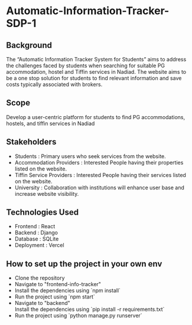 # Automatic-Information-Tracker-SDP-1
## Background
The “Automatic Information Tracker System for Students” aims to address the challenges faced by students when searching for suitable PG accommodation, hostel and Tiffin services in Nadiad. The website aims to be a one stop solution for students to find relevant information and save costs typically associated with brokers.

## Scope
Develop a user-centric platform for students to find PG accommodations, hostels, and tiffin services in Nadiad

## Stakeholders
<ul>
  <li>Students : Primary users who seek services from the website.</li>
  <li>Accommodation  Providers : Interested People having their properties listed on the website.</li>
  <li>Tiffin Service Providers : Interested People having their services listed on the website.</li>
  <li>University : Collaboration with institutions will enhance user base and increase website visibility.</li>
</ul>

## Technologies Used
<ul>
  <li>Frontend : React</li>
  <li>Backend : Django</li>
  <li>Database : SQLite</li>
<!--   <li>User Manual: Docusaurus</li> -->
  <li>Deployment : Vercel</li>
</ul>

## How to set up the project in your own env
<ul>
  <li>Clone the repository</li>
  <li>Navigate to "frontend-info-tracker"</li>
  <li>Install the dependencies using `npm install`</li>
  <li>Run the project using `npm start`</li>
  <li>Navigate to "backend"</li>
  <l>Install the dependencies using `pip install -r requirements.txt`</li>
  <li>Run the project using `python manage.py runserver`</li>
</ul>
